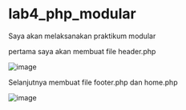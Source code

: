 # lab4_php_modular

Saya akan melaksanakan praktikum modular

pertama saya akan membuat file header.php

![image](https://user-images.githubusercontent.com/116700466/228701635-00e2e345-1527-458a-804e-8970ddf9fe28.png)

Selanjutnya membuat file footer.php dan home.php 

![image](https://user-images.githubusercontent.com/116700466/228701881-079d6965-b186-4cf7-a58b-9b829fc0e439.png)
